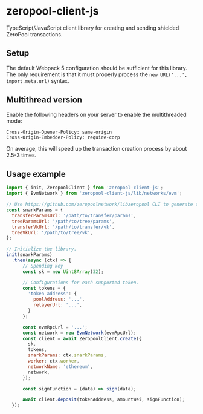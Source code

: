 # zeropool-client-js

TypeScript/JavaScript client library for creating and sending shielded ZeroPool transactions.

## Setup
The default Webpack 5 configuration should be sufficient for this library. The only requirement is that it must properly process the `new URL('...', import.meta.url)` syntax.

## Multithread version
Enable the following headers on your server to enable the multithreaded mode:
```
Cross-Origin-Opener-Policy: same-origin
Cross-Origin-Embedder-Policy: require-corp
```
On average, this will speed up the transaction creation process by about 2.5-3 times.

## Usage example
```js
import { init, ZeropoolClient } from 'zeropool-client-js';
import { EvmNetwork } from 'zeropool-client-js/lib/networks/evm';

// Use https://github.com/zeropoolnetwork/libzeropool CLI to generate theese files
const snarkParams = {
  transferParamsUrl: '/path/to/transfer/params',
  treeParamsUrl: '/path/to/tree/params',
  transferVkUrl: '/path/to/transfer/vk',
  treeVkUrl: '/path/to/tree/vk',
};

// Initialize the library.
init(snarkParams)
  .then(async (ctx) => {
      // Spending key
      const sk = new Uint8Array(32);

      // Configurations for each supported token.
      const tokens = {
        'token address': {
          poolAddress: '...',
          relayerUrl: '...',
        }
      };

      const evmRpcUrl = '...';
      const network = new EvmNetwork(evmRpcUrl);
      const client = await ZeropoolClient.create({
        sk,
        tokens,
        snarkParams: ctx.snarkParams,
        worker: ctx.worker,
        networkName: 'ethereum',
        network,
      });

      const signFunction = (data) => sign(data);

      await client.deposit(tokenAddress, amountWei, signFunction);
  });
```
